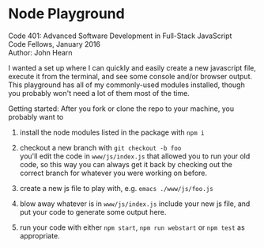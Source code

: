 # Node Playground
Code 401: Advanced Software Development in Full-Stack JavaScript  
Code Fellows, January 2016  
Author: John Hearn  

I wanted a set up where I can quickly and easily create a new javascript 
file, execute it from the terminal, and see some console and/or browser output.
This playground has all of my commonly-used modules installed, though you 
probably won't need a lot of them most of the time.

Getting started:
After you fork or clone the repo to your machine, you probably want to  
1. install the node modules listed in the package with `npm i`  

2. checkout a new branch with `git checkout -b foo`  
   you'll edit the code in `www/js/index.js` that allowed you to run your old
   code, so this way you can always get it back by checking out the correct
   branch for whatever you were working on before.   

3. create a new js file to play with, e.g. `emacs ./www/js/foo.js`  

4. blow away whatever is in `www/js/index.js` include your new js file, and put
   your code to generate some output here.  

5. run your code with either `npm start`, `npm run webstart` or `npm test` as 
   appropriate.  

